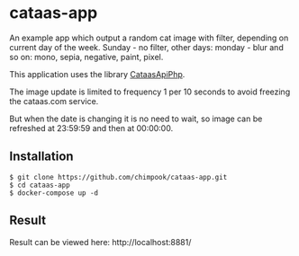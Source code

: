 # cataas-app
An example app which output a random cat image with filter, depending on current day of the week. Sunday - no filter, other days: monday - blur and so on: mono, sepia, negative, paint, pixel.

This application uses the library [CataasApiPhp](https://github.com/chimpook/cataas-api-php).

The image update is limited to frequency 1 per 10 seconds to avoid freezing the cataas.com service.

But when the date is changing it is no need to wait, so image can be refreshed at 23:59:59 and then at 00:00:00.

## Installation
    $ git clone https://github.com/chimpook/cataas-app.git
    $ cd cataas-app
    $ docker-compose up -d
    
## Result
Result can be viewed here: http://localhost:8881/

